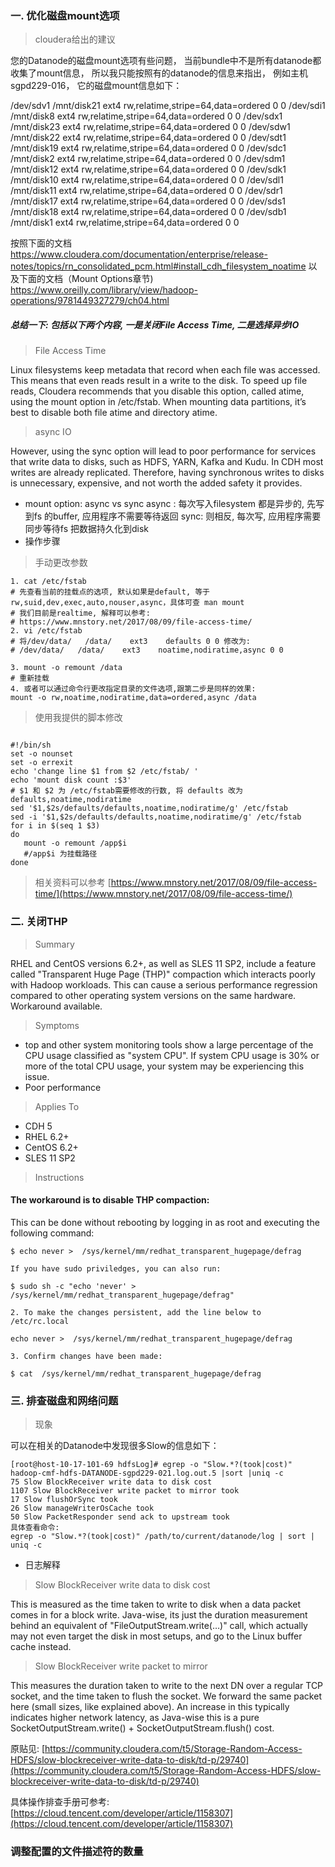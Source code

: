 
### 一. 优化磁盘mount选项
> cloudera给出的建议

 您的Datanode的磁盘mount选项有些问题， 当前bundle中不是所有datanode都收集了mount信息， 所以我只能按照有的datanode的信息来指出， 例如主机sgpd229-016， 它的磁盘mount信息如下：
 
 /dev/sdv1 /mnt/disk21 ext4 rw,relatime,stripe=64,data=ordered 0 0 /dev/sdi1 /mnt/disk8 ext4 rw,relatime,stripe=64,data=ordered 0 0 /dev/sdx1 /mnt/disk23 ext4 rw,relatime,stripe=64,data=ordered 0 0 /dev/sdw1 /mnt/disk22 ext4 rw,relatime,stripe=64,data=ordered 0 0 /dev/sdt1 /mnt/disk19 ext4 rw,relatime,stripe=64,data=ordered 0 0 /dev/sdc1 /mnt/disk2 ext4 rw,relatime,stripe=64,data=ordered 0 0 /dev/sdm1 /mnt/disk12 ext4 rw,relatime,stripe=64,data=ordered 0 0 /dev/sdk1 /mnt/disk10 ext4 rw,relatime,stripe=64,data=ordered 0 0 /dev/sdl1 /mnt/disk11 ext4 rw,relatime,stripe=64,data=ordered 0 0 /dev/sdr1 /mnt/disk17 ext4 rw,relatime,stripe=64,data=ordered 0 0 /dev/sds1 /mnt/disk18 ext4 rw,relatime,stripe=64,data=ordered 0 0 /dev/sdb1 /mnt/disk1 ext4 rw,relatime,stripe=64,data=ordered 0 0
 
 按照下面的文档 https://www.cloudera.com/documentation/enterprise/release-notes/topics/rn_consolidated_pcm.html#install_cdh_filesystem_noatime 以及下面的文档（Mount Options章节) https://www.oreilly.com/library/view/hadoop-operations/9781449327279/ch04.html
 
 
##### 总结一下: 包括以下两个内容, 一是关闭File Access Time, 二是选择异步IO
> File Access Time

Linux filesystems keep metadata that record when each file was accessed. This means that even reads result in a write to the disk. To speed up file reads, Cloudera recommends that you disable this option, called  atime, using the mount option in  /etc/fstab. When mounting data partitions, it’s best to disable both file atime and directory atime.


> async IO

However, using the  sync  option will lead to poor performance for services that write data to disks, such as HDFS, YARN, Kafka and Kudu. In CDH most writes are already replicated. Therefore, having synchronous writes to disks is unnecessary, expensive, and not worth the added safety it provides.

* mount option: async vs sync 
async : 每次写入filesystem 都是异步的, 先写到fs 的buffer, 应用程序不需要等待返回
sync: 则相反, 每次写, 应用程序需要同步等待fs 把数据持久化到disk
* 操作步骤

> 手动更改参数
```
1. cat /etc/fstab 
# 先查看当前的挂载点的选项, 默认如果是default, 等于rw,suid,dev,exec,auto,nouser,async，具体可查 man mount
# 我们目前是realtime, 解释可以参考: 
# https://www.mnstory.net/2017/08/09/file-access-time/
2. vi /etc/fstab 
# 将/dev/data/   /data/    ext3    defaults 0 0 修改为: 
# /dev/data/   /data/    ext3    noatime,nodiratime,async 0 0

3. mount -o remount /data
# 重新挂载
4. 或者可以通过命令行更改指定目录的文件选项,跟第二步是同样的效果: 
mount -o rw,noatime,nodiratime,data=ordered,async /data

```

> 使用我提供的脚本修改

```

#!/bin/sh
set -o nounset
set -o errexit 
echo 'change line $1 from $2 /etc/fstab/ '
echo 'mount disk count :$3'
# $1 和 $2 为 /etc/fstab需要修改的行数, 将 defaults 改为 defaults,noatime,nodiratime
sed '$1,$2s/defaults/defaults,noatime,nodiratime/g' /etc/fstab
sed -i '$1,$2s/defaults/defaults,noatime,nodiratime/g' /etc/fstab
for i in $(seq 1 $3)
do
   mount -o remount /app$i 
   #/app$i 为挂载路径
done

```

> 相关资料可以参考
[https://www.mnstory.net/2017/08/09/file-access-time/](https://www.mnstory.net/2017/08/09/file-access-time/)
### 二. 关闭THP
>Summary

RHEL and CentOS versions 6.2+, as well as SLES 11 SP2, include a feature called "Transparent Huge Page (THP)" compaction which interacts poorly with Hadoop workloads. This can cause a serious performance regression compared to other operating system versions on the same hardware. Workaround available.

>Symptoms

-   top  and other system monitoring tools show a large percentage of the CPU usage classified as "system CPU". If system CPU usage is 30% or more of the total CPU usage, your system may be experiencing this issue.
-   Poor performance

> Applies To

-   CDH 5
-   RHEL 6.2+
-   CentOS 6.2+
-   SLES 11 SP2

> Instructions

#### The workaround is to disable  THP  compaction:
 This can be done without rebooting by logging in as root and executing the following command:
```
$ echo never >  /sys/kernel/mm/redhat_transparent_hugepage/defrag

If you have sudo priviledges, you can also run:

$ sudo sh -c "echo 'never' > /sys/kernel/mm/redhat_transparent_hugepage/defrag"

2. To make the changes persistent, add the line below to  /etc/rc.local

echo never >  /sys/kernel/mm/redhat_transparent_hugepage/defrag

3. Confirm changes have been made:  
  
$ cat  /sys/kernel/mm/redhat_transparent_hugepage/defrag

```

### 三. 排查磁盘和网络问题
> 现象

可以在相关的Datanode中发现很多Slow的信息如下： 
```
[root@host-10-17-101-69 hdfsLog]# egrep -o "Slow.*?(took|cost)" hadoop-cmf-hdfs-DATANODE-sgpd229-021.log.out.5 |sort |uniq -c 
75 Slow BlockReceiver write data to disk cost 
1107 Slow BlockReceiver write packet to mirror took 
17 Slow flushOrSync took 
26 Slow manageWriterOsCache took 
50 Slow PacketResponder send ack to upstream took 
具体查看命令: 
egrep -o "Slow.*?(took|cost)" /path/to/current/datanode/log | sort | uniq -c
```
* 日志解释

 > Slow BlockReceiver write data to disk cost  
  
This is measured as the time taken to write to disk when a data packet comes in for a block write. Java-wise, its just the duration measurement behind an equivalent of "FileOutputStream.write(…)" call, which actually may not even target the disk in most setups, and go to the Linux buffer cache instead.

> Slow BlockReceiver write packet to mirror  
  
This measures the duration taken to write to the next DN over a regular TCP socket, and the time taken to flush the socket. We forward the same packet here (small sizes, like explained above). An increase in this typically indicates higher network latency, as Java-wise this is a pure SocketOutputStream.write() + SocketOutputStream.flush() cost.

原贴见: [https://community.cloudera.com/t5/Storage-Random-Access-HDFS/slow-blockreceiver-write-data-to-disk/td-p/29740](https://community.cloudera.com/t5/Storage-Random-Access-HDFS/slow-blockreceiver-write-data-to-disk/td-p/29740)

具体操作排查手册可参考:  [https://cloud.tencent.com/developer/article/1158307](https://cloud.tencent.com/developer/article/1158307)
 
 ### 调整配置的文件描述符的数量
<!--stackedit_data:
eyJoaXN0b3J5IjpbMzc4NjM1NDE4LDQ0MDI2MzI0Nl19
-->